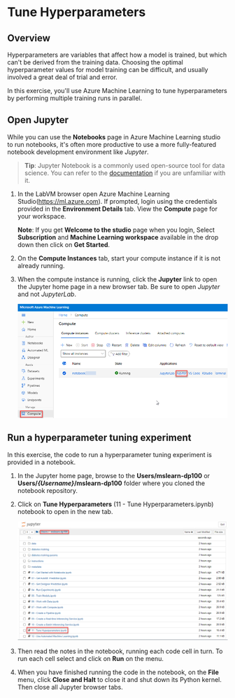 # Tune Hyperparameters

## Overview

Hyperparameters are variables that affect how a model is trained, but which can't be derived from the training data. Choosing the optimal hyperparameter values for model training can be difficult, and usually involved a great deal of trial and error.

In this exercise, you'll use Azure Machine Learning to tune hyperparameters by performing multiple training runs in parallel.

## Open Jupyter

While you can use the **Notebooks** page in Azure Machine Learning studio to run notebooks, it's often more productive to use a more fully-featured notebook development environment like *Jupyter*.

> **Tip**: Jupyter Notebook is a commonly used open-source tool for data science. You can refer to the [documentation](https://jupyter-notebook.readthedocs.io/en/stable/notebook.html) if you are unfamiliar with it.

1. In the LabVM browser open Azure Machine Learning Studio(https://ml.azure.com). If prompted, login using the credentials provided in the **Environment Details** tab. View the **Compute** page for your workspace.

    **Note**: If you get **Welcome to the studio** page when you login, Select **Subscription** and **Machine Learning workspace** available in the drop down then click on **Get Started**.

2. On the **Compute Instances** tab, start your compute instance if it is not already running.

3. When the compute instance is running, click the **Jupyter** link to open the Jupyter home page in a new browser tab. Be sure to open *Jupyter* and not *JupyterLab*.

    ![](images/jupyter.png)

## Run a hyperparameter tuning experiment

In this exercise, the code to run a hyperparameter tuning experiment is provided in a notebook.

1. In the Jupyter home page, browse to the **Users/mslearn-dp100** or **Users/*{Username}*/mslearn-dp100** folder where you cloned the notebook repository.

2. Click on **Tune Hyperparameters** (11 - Tune Hyperparameters.ipynb) notebook to open in the new tab.

    ![](images/hyper.png)

3. Then read the notes in the notebook, running each code cell in turn. To run each cell select and click on **Run** on the menu.

4. When you have finished running the code in the notebook, on the **File** menu, click **Close and Halt** to close it and shut down its Python kernel. Then close all Jupyter browser tabs.

